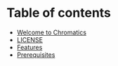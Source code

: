# Table of contents

* [Welcome to Chromatics](README.md)
* [LICENSE](license.md)
* [Features](features.md)
* [Prerequisites](prerequisites.md)

